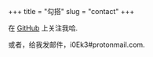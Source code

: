 +++
title = "勾搭"
slug = "contact"
+++

在 [GitHub](https://github.com/i0Ek3) 上关注我哈.

或者，给我发邮件，i0Ek3#protonmail.com.
